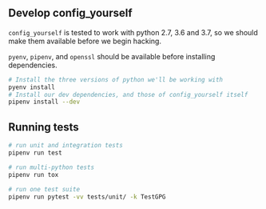 ## Develop config_yourself

`config_yourself` is tested to work with python 2.7, 3.6 and 3.7, so we should make them available before we begin hacking.

`pyenv`, `pipenv`, and `openssl` should be available before installing dependencies.

```sh
# Install the three versions of python we'll be working with
pyenv install
# Install our dev dependencies, and those of config_yourself itself
pipenv install --dev
```

## Running tests

```sh
# run unit and integration tests
pipenv run test

# run multi-python tests
pipenv run tox

# run one test suite
pipenv run pytest -vv tests/unit/ -k TestGPG
```
